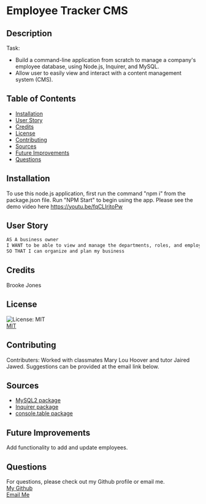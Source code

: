 # Employee Tracker CMS

## Description  
Task: 
  - Build a command-line application from scratch to manage a company's employee database, using Node.js, Inquirer, and MySQL.
  - Allow user to easily view and interact with a content management system (CMS).
 
## Table of Contents
- [Installation](#installation)
- [User Story](#user-story)
- [Credits](#credits)
- [License](#license)
- [Contributing](#contributing)
- [Sources](#sources)
- [Future Improvements](#future-improvements)
- [Questions](#questions)

## Installation
  To use this node.js application, first run the command "npm i" from the package.json file. Run "NPM Start" to begin using the app. Please see the demo video here https://youtu.be/fqCLIrjtoPw  
  
## User Story
```md
AS A business owner
I WANT to be able to view and manage the departments, roles, and employees in my company
SO THAT I can organize and plan my business
```

## Credits
  Brooke Jones  
    
## License 
![License: MIT](https://img.shields.io/badge/License-MIT-yellow.svg)  
[MIT](https://opensource.org/licenses/MIT)  
    
      
## Contributing
 Contributers: Worked with classmates Mary Lou Hoover and tutor Jaired Jawed.
 Suggestions can be provided at the email link below.  

## Sources
- [MySQL2 package](https://www.npmjs.com/package/mysql2) 
- [Inquirer package](https://www.npmjs.com/package/inquirer)
- [console.table package](https://www.npmjs.com/package/console.table)

## Future Improvements
  Add functionality to add and update employees.

  ## Questions
  For questions, please check out my Github profile or email me.  
[My Github](https://www.github.com/jones406)  
[Email Me](mailto:brookejones406@gmail.com)  
